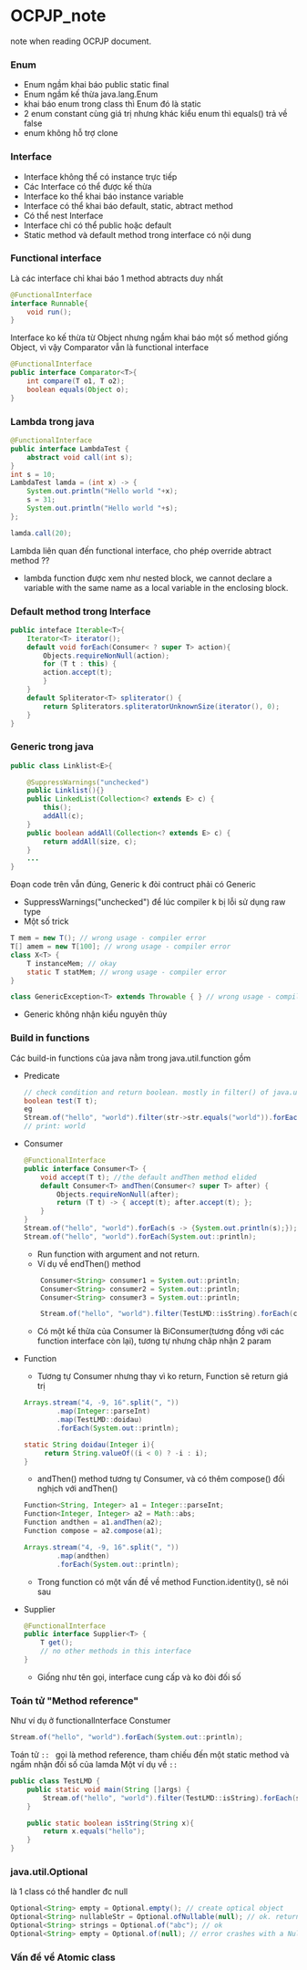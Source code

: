 # OCPJP_note
note when reading OCPJP document.
### Enum
* Enum ngầm khai báo public static final
* Enum ngầm kế thừa java.lang.Enum
* khai báo enum trong class thì Enum đó là static
* 2 enum constant cùng giá trị nhưng khác kiểu enum thì equals() trả về false
* enum không hỗ trợ clone

### Interface
* Interface không thể có instance trực tiếp
* Các Interface có thể được kế thừa
* Interface ko thể khai báo instance variable
* Interface có thể khai báo default, static, abtract method
* Có thể nest Interface
* Interface chỉ có thể public hoặc default
* Static method và default method trong interface có nội dung

### Functional interface
Là các interface chỉ khai báo 1 method abtracts duy nhất
```java
@FunctionalInterface
interface Runnable{
    void run();
}
```
Interface ko kế thừa từ Object nhưng ngầm khai báo một số method giống Object, vì vậy Comparator vẫn là functional interface
```java
@FunctionalInterface
public interface Comparator<T>{
    int compare(T o1, T o2);
    boolean equals(Object o);
}
```
### Lambda trong java
```java
@FunctionalInterface
public interface LambdaTest {
    abstract void call(int s);
}
int s = 10;
LambdaTest lamda = (int x) -> {
    System.out.println("Hello world "+x);
    s = 31;
    System.out.println("Hello world "+s);
};

lamda.call(20);
```
Lambda liên quan đến functional interface, cho phép override abtract method ??
* lambda function được xem như nested block, we cannot declare a variable with the same name as a local variable in the enclosing
block.





### Default method trong Interface
```java
public inteface Iterable<T>{
    Iterator<T> iterator();
    default void forEach(Consumer< ? super T> action){
        Objects.requireNonNull(action);
        for (T t : this) {
        action.accept(t);
        }
    }
    default Spliterator<T> spliterator() {
        return Spliterators.spliteratorUnknownSize(iterator(), 0);
    }
}
```
### Generic trong java
```java
public class Linklist<E>{

    @SuppressWarnings("unchecked")
    public Linklist(){}
    public LinkedList(Collection<? extends E> c) {
        this();
        addAll(c);
    }
    public boolean addAll(Collection<? extends E> c) {
        return addAll(size, c);
    }
    ...
}
```
Đoạn code trên vẫn đúng, Generic k đòi contruct phải có Generic

* SuppressWarnings("unchecked") để lúc compiler k bị lỗi sử dụng raw type
* Một số trick
```java
T mem = new T(); // wrong usage - compiler error
T[] amem = new T[100]; // wrong usage - compiler error
class X<T> {
    T instanceMem; // okay
    static T statMem; // wrong usage - compiler error
}

class GenericException<T> extends Throwable { } // wrong usage - compiler error
```
* Generic không nhận kiểu nguyên thủy

### Build in functions
Các build-in functions của java nằm trong java.util.function gồm
* Predicate
    ```java
    // check condition and return boolean. mostly in filter() of java.util.stream Stream
    boolean test(T t);
    eg
    Stream.of("hello", "world").filter(str->str.equals("world")).forEach(System.out::println);
    // print: world
    ```
* Consumer
    ```java
    @FunctionalInterface
    public interface Consumer<T> {
        void accept(T t); //the default andThen method elided
        default Consumer<T> andThen(Consumer<? super T> after) {
            Objects.requireNonNull(after);
            return (T t) -> { accept(t); after.accept(t); };
        }
    }
    Stream.of("hello", "world").forEach(s -> {System.out.println(s);});
    Stream.of("hello", "world").forEach(System.out::println);
    ```
    + Run function with argument and not return.
    + Ví dụ về endThen() method
    ```java
        Consumer<String> consumer1 = System.out::println;
        Consumer<String> consumer2 = System.out::println;
        Consumer<String> consumer3 = System.out::println;

        Stream.of("hello", "world").filter(TestLMD::isString).forEach(consumer1.andThen(consumer2).andThen(consumer3));
    ```
    + Có một kế thừa của Consumer là BiConsumer(tương đồng với các function interface còn lại), tương tự nhưng châp nhận 2 param

* Function
    * Tương tự Consumer nhưng thay vì ko return, Function sẽ return giá trị
    ```java
    Arrays.stream("4, -9, 16".split(", "))
            .map(Integer::parseInt)
            .map(TestLMD::doidau)
            .forEach(System.out::println);

    static String doidau(Integer i){
         return String.valueOf((i < 0) ? -i : i);
    }
    ```
    * andThen() method tương tự Consumer, và có thêm compose() đối nghịch với andThen()
    ```java
    Function<String, Integer> a1 = Integer::parseInt;
    Function<Integer, Integer> a2 = Math::abs;
    Function andthen = a1.andThen(a2);
    Function compose = a2.compose(a1);

    Arrays.stream("4, -9, 16".split(", "))
            .map(andthen)
            .forEach(System.out::println);
    ```
    * Trong function có một vấn đề về method Function.identity(), sẽ nói sau

* Supplier
    ```java
    @FunctionalInterface
    public interface Supplier<T> {
        T get();
        // no other methods in this interface
    }
    ```
    + Giống như tên gọi, interface cung cấp và ko đòi đối số

### Toán tử "Method reference"
 Như ví dụ ở functionalInterface Constumer
 ```java
Stream.of("hello", "world").forEach(System.out::println);
 ```
Toán tử ```:: ``` gọi là method reference, tham chiếu đến một static method và ngầm nhận đối số của lamda
Một ví dụ về ```::```
```java
public class TestLMD {
    public static void main(String []args) {
        Stream.of("hello", "world").filter(TestLMD::isString).forEach(s -> {System.out.println(s);});
    }

    public static boolean isString(String x){
        return x.equals("hello");
    }
}
```
### java.util.Optional
là 1 class có thể handler đc null
```java
Optional<String> empty = Optional.empty(); // create optical object
Optional<String> nullableStr = Optional.ofNullable(null); // ok. return a empty o
Optional<String> strings = Optional.of("abc"); // ok
Optional<String> empty = Optional.of(null); // error crashes with a NullPointerException
```
### Vấn đề về Atomic class

